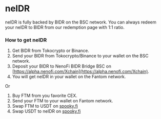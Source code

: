 # neIDR

neIDR is fully backed by BIDR on the BSC network. You can always redeem your neIDR to BIDR from our redemption page with 1:1 ratio.

### How to get neIDR

1. Get BIDR from Tokocrypto or Binance.
2. Send your BIDR from Tokocrypto/Binance to your wallet on the BSC network.&#x20;
3. Deposit your BIDR to NenoFi BIDR Bridge BSC on [https://alpha.nenofi.com/Xchain](https://alpha.nenofi.com/Xchain).
4. You will get neIDR in your wallet on the Fantom network.

Or

1. Buy FTM from you favorite CEX.
2. Send your FTM to your wallet on Fantom network.
3. Swap FTM to USDT on [spooky.fi](https://www.spooky.fi/#/swap)
4. Swap USDT to neIDR on [spooky.fi](https://www.spooky.fi/#/swap)
